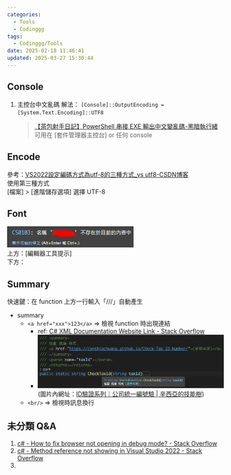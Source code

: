 ```yaml
---
categories:
  - Tools
  - Codinggg
tags:
  - Codinggg/Tools
date: 2025-02-18 11:46:41
updated: 2025-03-27 15:30:44
---
```

## Console

1. 主控台中文亂碼 解法： `[Console]::OutputEncoding = [System.Text.Encoding]::UTF8`
   > [【茶包射手日記】PowerShell 串接 EXE 輸出中文變亂碼-黑暗執行緒](https://blog.darkthread.net/blog/ps-pipeline-exe-encoding/)  
   > 可用在 [套件管理器主控台] or 任何 console

<!-- more -->
## Encode

參考：[VS2022設定編碼方式為utf-8的三種方式_vs utf8-CSDN博客](https://blog.csdn.net/hfy1237/article/details/129858976)  
使用第三種方式  
[檔案] > [進階儲存選項] 選擇 UTF-8

## Font

![](../../../../assets/images/【VS】2022%20處理_字體處理.png)  
上方：[編輯器工具提示]  
下方：

## Summary

快速鍵：在 function 上方一行輸入「///」自動產生

- summary
	- `<a href="xxx">123</a>` => 檢視 function 時出現連結  	
		- ref: [C# XML Documentation Website Link - Stack Overflow](https://stackoverflow.com/questions/6960426/c-sharp-xml-documentation-website-link)
		- ![](../../../../assets/images/【VS】2022%20處理_summary%20url.png) (圖片內網址：[ID驗證系列｜公司統一編號驗 | 辛西亞的技能樹](https://cynthiachuang.github.io/Check-Tax-ID-Number/))
	- `<br/>` => 檢視時訊息換行

## 未分類 Q&A

1. [c# - How to fix browser not opening in debug mode? - Stack Overflow](https://stackoverflow.com/questions/63956806/how-to-fix-browser-not-opening-in-debug-mode)
2. [c# - Method reference not showing in Visual Studio 2022 - Stack Overflow](https://stackoverflow.com/questions/77861240/method-reference-not-showing-in-visual-studio-2022)
3. 